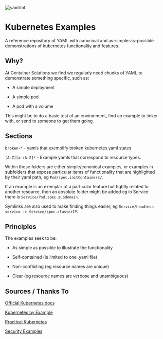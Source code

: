 ![yamllint](https://github.com/ContainerSolutions/kubernetes-examples/workflows/yamllint/badge.svg)
# Kubernetes Examples

A reference repository of YAML with canonical and as-simple-as-possible demonstrations of kubernetes functionality and features.

## Why?

At Container Solutions we find we regularly need chunks of YAML to  demonstrate something specific, such as:

- A simple deployment

- A simple pod

- A pod with a volume

This might be to do a basic test of an environment, find an example to tinker with, or send to someone to get them going.

## Sections

`broken-*` - yamls that exemplify broken kubernetes yaml states

`[A-Z][a-zA-Z]*` - Example yamls that correspond to resource types.

Within those folders are either simple/canonical examples, or examples in subfolders that expose particular items of functionality that are highlighted by their yaml path, eg `Pod/spec.initContainers/`.

If an example is an exemplar of a particular feature but tightly related to another resource, then an absolute folder might be added eg in Service there is `Service/Pod.spec.subdomain`.

Symlinks are also used to make finding things easier, eg `Service/headless-service -> Service/spec.clusterIP`.

## Principles

The examples seek to be:

- As simple as possible to illustrate the functionality

- Self-contained (ie limited to one .yaml file)

- Non-conflicting (eg resource names are unique)

- Clear (eg resource names are verbose and unambiguous)

## Sources / Thanks To

[Official Kubernetes docs](https://kubernetes.io/docs/)

[Kubernetes by Example](https://kubernetesbyexample.com/)

[Practical Kubernetes](https://github.com/kubernauts/practical-kubernetes-problems)

[Security Examples](https://github.com/NodyHub/docker-k8s-resources/tree/master/k8s-pods)
